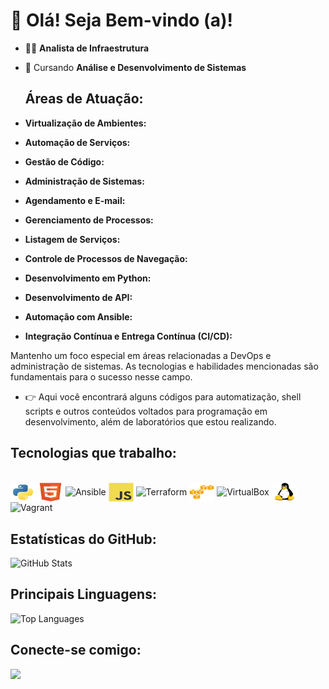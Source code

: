 # 👋 Olá! Seja Bem-vindo (a)!

- 👩‍💻 **Analista de Infraestrutura**
- 🌱 Cursando **Análise e Desenvolvimento de Sistemas**

  ## Áreas de Atuação:

- **Virtualização de Ambientes:** 
- **Automação de Serviços:** 
- **Gestão de Código:**
- **Administração de Sistemas:** 
- **Agendamento e E-mail:** 
- **Gerenciamento de Processos:** 
- **Listagem de Serviços:** 
- **Controle de Processos de Navegação:**
- **Desenvolvimento em Python:** 
- **Desenvolvimento de API:** 
- **Automação com Ansible:**
- **Integração Contínua e Entrega Contínua (CI/CD):**

Mantenho um foco especial em áreas relacionadas a DevOps e administração de sistemas. As tecnologias e habilidades mencionadas são fundamentais para o sucesso nesse campo.

- 👉 Aqui você encontrará alguns códigos para automatização, shell scripts e outros conteúdos voltados para programação em desenvolvimento, além de laboratórios que estou realizando.

## Tecnologias que trabalho:

<div style="display: inline_block"><br>
  <img align="center" alt="Python" height="30" width="40" src="https://raw.githubusercontent.com/devicons/devicon/1119b9f84c0290e0f0b38982099a2bd027a48bf1/icons/python/python-original.svg">
  <img align="center" alt="HTML5" height="30" width="40" src="https://raw.githubusercontent.com/devicons/devicon/1119b9f84c0290e0f0b38982099a2bd027a48bf1/icons/html5/html5-original.svg">
  <img align="center" alt="Ansible" height="30" width="40" src="https://www.vectorlogo.zone/logos/ansible/ansible-icon.svg">
  <img align="center" alt="JavaScript" height="30" width="40" src="https://raw.githubusercontent.com/devicons/devicon/master/icons/javascript/javascript-original.svg">
  <img align="center" alt="Terraform" height="30" width="40" src="https://www.vectorlogo.zone/logos/terraformio/terraformio-icon.svg">
  <img align="center" alt="AWS" height="30" width="40" src="https://raw.githubusercontent.com/devicons/devicon/master/icons/amazonwebservices/amazonwebservices-original.svg">
  <img align="center" alt="VirtualBox" height="30" width="40" src="https://www.vectorlogo.zone/logos/virtualbox/virtualbox-icon.svg">
  <img align="center" alt="Linux" height="30" width="40" src="https://raw.githubusercontent.com/devicons/devicon/master/icons/linux/linux-original.svg">
  <img align="center" alt="Vagrant" height="30" width="40" src="https://www.vectorlogo.zone/logos/vagrantup/vagrantup-icon.svg">
</div>



## Estatísticas do GitHub:

![GitHub Stats](https://github-readme-stats.vercel.app/api?username=jessicarios-DevOps&show_icons=true&theme=highcontrast&include_all_commits=true&count_private=true)

## Principais Linguagens:

![Top Languages](https://github-readme-stats.vercel.app/api/top-langs/?username=jessicarios-DevOps&layout=compact&theme=tokyonight)

## Conecte-se comigo:

<a href="https://www.linkedin.com/in/jessicariosdemelo/" target="_blank"><img src="https://img.shields.io/badge/-LinkedIn-%230077B5?style=for-the-badge&logo=linkedin&logoColor=white" target="_blank"></a>

